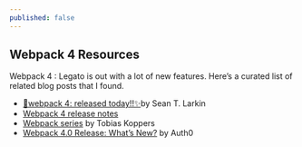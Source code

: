 ```yaml
---
published: false
---
```

## Webpack 4 Resources

Webpack 4 : Legato is out with a lot of new features. Here’s a curated list of related blog posts that I found.

- [🎼webpack 4: released today!!✨](https://medium.com/webpack/webpack-4-released-today-6cdb994702d4)by Sean T. Larkin
- [Webpack 4 release notes](https://github.com/webpack/webpack/releases/tag/v4.0.0-beta.0)
- [Webpack series](https://medium.com/@sokra/latest) by Tobias Koppers
- [Webpack 4.0 Release: What’s New?](https://auth0.com/blog/webpack-4-release-what-is-new/) by Auth0
